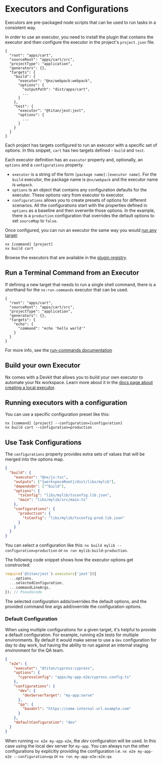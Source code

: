 # Executors and Configurations

Executors are pre-packaged node scripts that can be used to run tasks in a consistent way.

In order to use an executor, you need to install the plugin that contains the executor and then configure the executor in the project's `project.json` file.

```jsonc {% fileName="apps/cart/project.json" %}
{
  "root": "apps/cart",
  "sourceRoot": "apps/cart/src",
  "projectType": "application",
  "generators": {},
  "targets": {
    "build": {
      "executor": "@nx/webpack:webpack",
      "options": {
        "outputPath": "dist/apps/cart",
        ...
      }
    },
    "test": {
      "executor": "@titan/jest:jest",
      "options": {
        ...
      }
    }
  }
}
```

Each project has targets configured to run an executor with a specific set of options. In this snippet, `cart` has two targets defined - `build` and `test`.

Each executor definition has an `executor` property and, optionally, an `options` and a `configurations` property.

- `executor` is a string of the form `[package name]:[executor name]`. For the `build` executor, the package name is `@nx/webpack` and the executor name is `webpack`.
- `options` is an object that contains any configuration defaults for the executor. These options vary from executor to executor.
- `configurations` allows you to create presets of options for different scenarios. All the configurations start with the properties defined in `options` as a baseline and then overwrite those options. In the example, there is a `production` configuration that overrides the default options to set `sourceMap` to `false`.

Once configured, you can run an executor the same way you would [run any target](/features/run-tasks):

```shell
nx [command] [project]
nx build cart
```

Browse the executors that are available in the [plugin registry](/plugin-registry).

## Run a Terminal Command from an Executor

If defining a new target that needs to run a single shell command, there is a shorthand for the `nx:run-commands` executor that can be used.

```jsonc {% fileName="project.json" %}
{
  "root": "apps/cart",
  "sourceRoot": "apps/cart/src",
  "projectType": "application",
  "generators": {},
  "targets": {
    "echo": {
      "command": "echo 'hello world'"
    }
  }
}
```

For more info, see the [run-commands documentation](/nx-api/nx/executors/run-commands)

## Build your own Executor

Nx comes with a Devkit that allows you to build your own executor to automate your Nx workspace. Learn more about it in the [docs page about creating a local executor](/extending-nx/recipes/local-executors).

## Running executors with a configuration

You can use a specific configuration preset like this:

```shell
nx [command] [project] --configuration=[configuration]
nx build cart --configuration=production
```

## Use Task Configurations

The `configurations` property provides extra sets of values that will be merged into the options map.

```json {% fileName="project.json" %}
{
  "build": {
    "executor": "@nx/js:tsc",
    "outputs": ["{workspaceRoot}/dist/libs/mylib"],
    "dependsOn": ["^build"],
    "options": {
      "tsConfig": "libs/mylib/tsconfig.lib.json",
      "main": "libs/mylib/src/main.ts"
    },
    "configurations": {
      "production": {
        "tsConfig": "libs/mylib/tsconfig-prod.lib.json"
      }
    }
  }
}
```

You can select a configuration like this: `nx build mylib --configuration=production`
or `nx run mylib:build:production`.

The following code snippet shows how the executor options get constructed:

```javascript
require(`@titan/jest`).executors['jest']({
  ...options,
  ...selectedConfiguration,
  ...commandLineArgs,
}); // Pseudocode
```

The selected configuration adds/overrides the default options, and the provided command line args add/override the
configuration options.

### Default Configuration

When using multiple configurations for a given target, it's helpful to provide a default configuration.
For example, running e2e tests for multiple environments. By default it would make sense to use a `dev` configuration for day to day work, but having the ability to run against an internal staging environment for the QA team.

```json {% fileName="project.json" %}
{
  "e2e": {
    "executor": "@titan/cypress:cypress",
    "options": {
      "cypressConfig": "apps/my-app-e2e/cypress.config.ts"
    },
    "configurations": {
      "dev": {
        "devServerTarget": "my-app:serve"
      },
      "qa": {
        "baseUrl": "https://some-internal-url.example.com"
      }
    },
    "defaultConfiguration": "dev"
  }
}
```

When running `nx e2e my-app-e2e`, the _dev_ configuration will be used. In this case using the local dev server for `my-app`.
You can always run the other configurations by explicitly providing the configuration i.e. `nx e2e my-app-e2e --configuration=qa` or `nx run my-app-e2e:e2e:qa`
